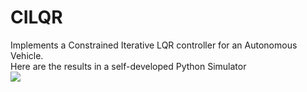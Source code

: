 # CILQR
Implements a Constrained Iterative LQR controller for an Autonomous Vehicle.<br/>
Here are the results in a self-developed Python Simulator <br/>
![](https://media.giphy.com/media/S3ar1cwuQ5V59uyt65/giphy.gif)
